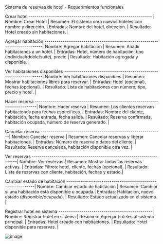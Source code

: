 Sistema de reservas de hotel - Requerimientos funcionales

Crear hotel 
--------------------------------------------------------------- |                                                    
Nombre: Crear Hotel                                             |
Resumen: El sistema crea nuevos hoteles con nombre y dirección. |
Entradas: Nombre del hotel, dirección.                          |
Resultado: Hotel creado sin habitaciones.                       |


Agregar habitación
-----------------------------------------------------------------------------|
Nombre: Agregar habitación                                                   |
Resumen: Añadir habitaciones a un hotel.                                     |
Entradas: Hotel, número de habitación, tipo (individual/doble/suite), precio.|
Resultado: Habitación agregada y disponible.                                 |


Ver habitaciones disponibles
-------------------------------------------------------------------|
Nombre: Ver habitaciones disponibles                               |
Resumen: Mostrar habitaciones libres para reservar.                |
Entradas: Hotel (opcional), fechas (opcional).                     |
Resultado: Lista de habitaciones con número, tipo, precio y hotel. |

Hacer reserva
-------------------------------------------------------------------------------|
Nombre: Hacer reserva                                                          |
Resumen: Los clientes reservan habitaciones para fechas específicas.           |
Entradas: Nombre del cliente, habitación, fecha entrada, fecha salida.         |
Resultado: Reserva confirmada, habitación ocupada, número de reserva generado. |

Cancelar reserva
--------------------------------------------------------------|
Nombre: Cancelar reserva                                      |
Resumen: Cancelar reservas y liberar habitaciones.            |
Entradas: Número de reserva o datos del cliente.              |
Resultado: Reserva cancelada, habitación disponible otra vez. |

Ver reservas
----------------------------------------------------------------------|
Nombre: Ver reservas                                                  |
Resumen: Mostrar todas las reservas activas.                          |
Entradas: Filtros: hotel, cliente, fechas (opcional).                 |
Resultado: Lista de reservas con cliente, habitación, fechas y estado.|

Cambiar estado de habitación
-------------------------------------------------------------|
Nombre: Cambiar estado de habitación                         |
Resumen: Cambiar si una habitación está disponible u ocupada.|
Entradas: Habitación, nuevo estado (disponible/ocupada).     |
Resultado: Estado actualizado en el sistema.                 |

Registrar hotel en sistema
------------------------------------------------|
Nombre: Registrar hotel en sistema              |
Resumen: Agregar hoteles al sistema principal.  |
Entradas: Hotel creado con habitaciones.        |
Resultado: Hotel disponible para reservas.      |


![image](https://github.com/user-attachments/assets/c6bdba45-740d-4f0e-8715-54d1eafb9cb0)

